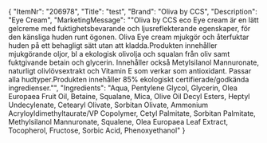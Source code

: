{
  "ItemNr": "206978",
  "Title": "test",
  "Brand": "Oliva by CCS",
  "Description": "Eye Cream",
  "MarketingMessage": "\"Oliva by CCS eco Eye cream är en lätt gelcreme med fuktighetsbevarande och ljusreflekterande egenskaper, för den känsliga huden runt ögonen. Oliva Eye cream mjukgör och återfuktar huden på ett behagligt sätt utan att kladda.Produkten innehåller mjukgörande oljor, bl a ekologisk olivolja och squalan från oliv samt fuktgivande betain och glycerin. Innehåller också Metylsilanol Mannuronate, naturligt olivlövsextrakt och Vitamin E som verkar som antioxidant. Passar alla hudtyper.Produkten innehåller 85% ekologiskt certifierade/godkända ingredienser.\"",
  "Ingredients": "Aqua, Pentylene Glycol, Glycerin, Olea Europaea Fruit Oil, Betaine, Squalane, Mica, Olive Oil Decyl Esters, Heptyl Undecylenate, Cetearyl Olivate, Sorbitan Olivate, Ammonium Acryloyldimethyltaurate/VP Copolymer, Cetyl Palmitate, Sorbitan Palmitate, Methylsilanol Mannuronate, Squalene, Olea Europaea Leaf Extract, Tocopherol, Fructose, Sorbic Acid, Phenoxyethanol"
}